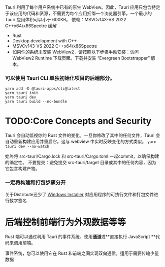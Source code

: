 Tauri 利用了每个用户系统中已有的原生 WebView。因此，Tauri 应用只包含特定于该应用的代码和资源，不需要为每个应用捆绑一个浏览器引擎。一个最小的 Tauri 应用体积可以小于 600KB。
依赖：MSVCv143-VS 2022 C++x64/x86Spectre 缓解
- Rust
- Desktop development with C++
- MSVCv143-VS 2022 C++x64/x86Spectre
- 如果你的系统未安装 WebView2，请按照以下步骤手动安装：访问 WebView2 Runtime 下载页面。下载并安装 “Evergreen Bootstrapper” 版本。


### 可以使用 Tauri CLI 单独初始化项目的后端部分。
```
yarn add -D @tauri-apps/cli@latest
yarn tauri init
yarn tauri dev
yarn tauri build --no-bundle
```

# TODO:Core Concepts and Security

Tauri 会自动监视你的 Rust 文件的变化。一旦你修改了其中的任何文件，Tauri 会自动重新构建应用并重启它。这与 webview 中实时反映变化的方式类似。
`yarn tauri dev --no-watch`

始终将 src-tauri/Cargo.lock 和 src-tauri/Cargo.toml 一起commit，以确保构建的确定性。
不要提交：避免提交 src-tauri/target 目录或其中的任何内容，因为它包含构建产物。


### 一定将构建和打包步骤分开
关于Distribute还少了 [Windows Installer](https://v2.tauri.app/distribute/windows-installer/)
对应用程序的可执行文件和打包文件进行数字签名


#  后端控制前端行为外观数据等等
Rust 端可以通过利用 Tauri 的事件系统、使用**通道**或**直接执行 JavaScript **代码来调用前端。


事件系统，您可以使用它在 Rust 和前端之间实现双向通信。适用于需要传输少量数据
